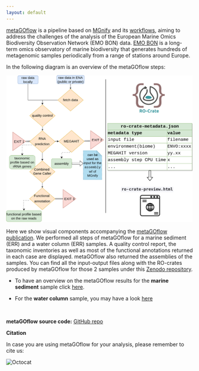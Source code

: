 ```yaml
---
layout: default
---
```


[metaGOflow](https://github.com/emo-bon/MetaGOflow) is a pipeline based on [MGnify](https://www.ebi.ac.uk/metagenomics/) and its [workflows](github.com/ebI-Metagenomics/pipeline-v5), 
aiming to address the challenges of the analysis of the European Marine Omics Biodiversity Observation Network (EMO BON) data. 
[EMO BON](https://www.embrc.eu/emo-bon) is a long-term omics observatory of marine biodiversity that generates hundreds of metagenomic samples periodically from a range of stations around Europe.


In the following diagram is an overview of the metaGOflow steps:

![wf](https://raw.githubusercontent.com/hariszaf/metaGOflow-use-case/gh-pages/assets/img/eosc-life-marine-gos-wf.png)


<!-- As long as our sequences seem good enough, we can investigate the taxonomic inventories returned, based on the SSU and the LSU rRNA genes.  -->

Here we show visual components accompanying the [metaGOflow publication](). 
We performed all steps of metaGOflow for a marine sediment (ERR) and a water column (ERR) samples. 
A quality control report, the taxonomic inventories as well as most of the functional annotations returned in each case are displayed. 
metaGOflow also returned the assemblies of the samples. 
You can find all the input-output files along with the RO-crates produced by metaGOflow for those 2 samples under this [Zenodo repository]().
<!-- remember to update when zenodo ready -->


* To have an overview on the metaGOflow results for the **marine sediment** sample click [here](./marine-sediment.html).


* For the **water column** sample, you may have a look [here](./water-column.html)


<br>


**metaGOflow source code:**
[GitHub repo](https://github.com/emo-bon/MetaGOflow)


**Citation**

In case you are using metaGOflow for your analysis, please remember to cite us: 



![Octocat](https://github.githubassets.com/images/icons/emoji/octocat.png)


